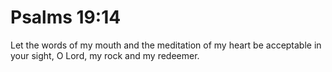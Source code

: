 # Psalms 19:14

Let the words of my mouth and the meditation of my heart be acceptable in your sight, O Lord, my rock and my redeemer.
